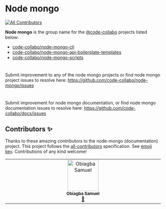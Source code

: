 # Node mongo

<!-- ALL-CONTRIBUTORS-BADGE:START - Do not remove or modify this section -->
[![All Contributors](https://img.shields.io/badge/all_contributors-1-orange.svg?style=flat-square)](#contributors-)
<!-- ALL-CONTRIBUTORS-BADGE:END -->

**Node mongo** is the group name for the [@code-collabo](https://github.com/code-collabo) projects listed below: 
- [code-collabo/node-mongo-cli](https://github.com/code-collabo/node-mongo-cli)
- [code-collabo/node-mongo-api-boilerplate-templates](https://github.com/code-collabo/node-mongo-api-boilerplate-templates)
- [code-collabo/node-mongo-scripts](https://github.com/code-collabo/node-mongo-scripts)

#
Submit improvement to any of the node mongo projects or find node mongo project issues to resolve here: https://github.com/code-collabo/node-mongo/issues

#
Submit improvement for node mongo documentation, or find node mongo documentation issues to resolve here: https://github.com/code-collabo/docs/issues

## Contributors ✨

Thanks to these amazing contributors to the node-mongo (documentation) project. This project follows the [all-contributors](https://github.com/all-contributors/all-contributors) specification. See [emoji key](https://allcontributors.org/docs/en/emoji-key). Contributions of any kind welcome!

<!-- ALL-CONTRIBUTORS-LIST:START - Do not remove or modify this section -->
<!-- prettier-ignore-start -->
<!-- markdownlint-disable -->
<table>
  <tbody>
    <tr>
      <td align="center" valign="top" width="16.66%"><a href="https://github.com/samuko-things"><img src="https://avatars.githubusercontent.com/u/75276934?v=4?s=100" width="100px;" alt="Obiagba Samuel"/><br /><sub><b>Obiagba Samuel</b></sub></a><br /><a href="https://github.com/code-collabo/node-mongo/commits?author=samuko-things" title="Documentation">📖</a></td>
    </tr>
  </tbody>
</table>

<!-- markdownlint-restore -->
<!-- prettier-ignore-end -->

<!-- ALL-CONTRIBUTORS-LIST:END -->

